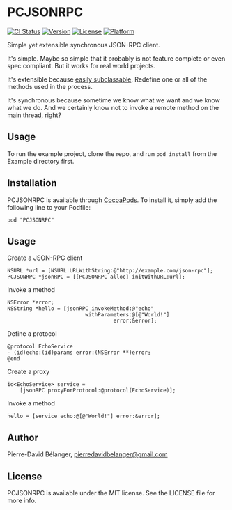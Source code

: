 # PCJSONRPC

[![CI Status](http://img.shields.io/travis/pierredavidbelanger/PCJSONRPC.svg?style=flat)](https://travis-ci.org/pierredavidbelanger/PCJSONRPC)
[![Version](https://img.shields.io/cocoapods/v/PCJSONRPC.svg?style=flat)](http://cocoadocs.org/docsets/PCJSONRPC)
[![License](https://img.shields.io/cocoapods/l/PCJSONRPC.svg?style=flat)](http://cocoadocs.org/docsets/PCJSONRPC)
[![Platform](https://img.shields.io/cocoapods/p/PCJSONRPC.svg?style=flat)](http://cocoadocs.org/docsets/PCJSONRPC)

Simple yet extensible synchronous JSON-RPC client.

It's simple. Maybe so simple that it probably is not feature complete or even spec compliant. But it works for real world projects.

It's extensible because [easily subclassable](https://github.com/pierredavidbelanger/PCJSONRPC/blob/master/Pod/Classes/PCJSONRPCSubclass.h). Redefine one or all of the methods used in the process.

It's synchronous because sometime we know what we want and we know what we do. And we certainly know not to invoke a remote method on the main thread, right?

## Usage

To run the example project, clone the repo, and run `pod install` from the Example directory first.

## Installation

PCJSONRPC is available through [CocoaPods](http://cocoapods.org). To install
it, simply add the following line to your Podfile:

    pod "PCJSONRPC"

## Usage

Create a JSON-RPC client

```objc
NSURL *url = [NSURL URLWithString:@"http://example.com/json-rpc"];
PCJSONRPC *jsonRPC = [[PCJSONRPC alloc] initWithURL:url];
```

Invoke a method

```objc
NSError *error;
NSString *hello = [jsonRPC invokeMethod:@"echo"
                         withParameters:@[@"World!"]
                                  error:&error];
```

Define a protocol

```objc
@protocol EchoService
- (id)echo:(id)params error:(NSError **)error;
@end
```

Create a proxy

```objc
id<EchoService> service =
    [jsonRPC proxyForProtocol:@protocol(EchoService)];
```

Invoke a method

```objc
hello = [service echo:@[@"World!"] error:&error];
```

## Author

Pierre-David Bélanger, pierredavidbelanger@gmail.com

## License

PCJSONRPC is available under the MIT license. See the LICENSE file for more info.
